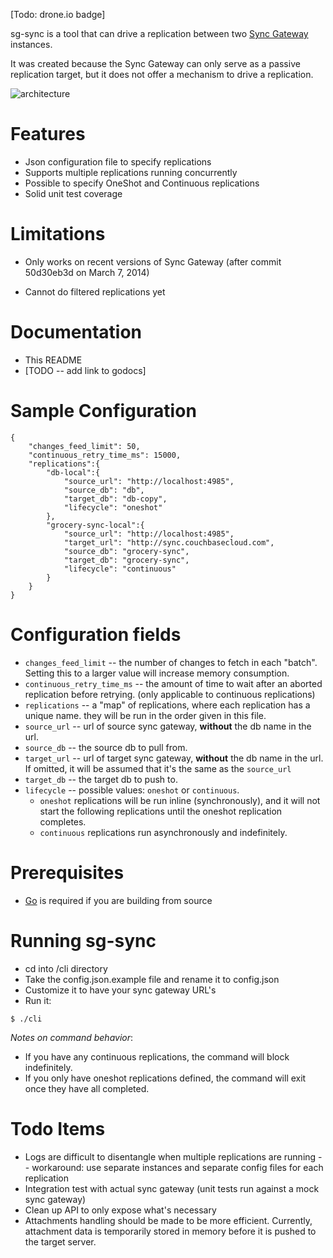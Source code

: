 
[Todo: drone.io badge]

sg-sync is a tool that can drive a replication between two [Sync Gateway](https://github.com/couchbase/sync_gateway) instances.  

It was created because the Sync Gateway can only serve as a passive replication target, but it does not offer a mechanism to drive a replication.

![architecture](http://tleyden-misc.s3.amazonaws.com/blog_images/sg-sync-architecture.png)

# Features

* Json configuration file to specify replications
* Supports multiple replications running concurrently 
* Possible to specify OneShot and Continuous replications
* Solid unit test coverage

# Limitations

* Only works on recent versions of Sync Gateway (after commit 50d30eb3d on March 7, 2014)

* Cannot do filtered replications yet
	
# Documentation

* This README
* [TODO -- add link to godocs]

# Sample Configuration

```
{
    "changes_feed_limit": 50,
    "continuous_retry_time_ms": 15000,
    "replications":{
        "db-local":{
            "source_url": "http://localhost:4985",
            "source_db": "db",
            "target_db": "db-copy",
            "lifecycle": "oneshot"
        },
        "grocery-sync-local":{
            "source_url": "http://localhost:4985",
            "target_url": "http://sync.couchbasecloud.com",
            "source_db": "grocery-sync",
            "target_db": "grocery-sync",
            "lifecycle": "continuous"
        }
    }
}
```

# Configuration fields

* `changes_feed_limit` -- the number of changes to fetch in each "batch".  Setting this to a larger value will increase memory consumption.
* `continuous_retry_time_ms` -- the amount of time to wait after an aborted replication before retrying.  (only applicable to continuous replications)
* `replications` -- a "map" of replications, where each replication has a unique name.  they will be run in the order given in this file.
* `source_url` -- url of source sync gateway, **without** the db name in the url.
* `source_db` -- the source db to pull from.
* `target_url` -- url of target sync gateway, **without** the db name in the url.  If omitted, it will be assumed that it's the same as the `source_url`
* `target_db` -- the target db to push to.  
* `lifecycle` -- possible values: `oneshot` or `continuous`.  
     * `oneshot` replications will be run inline (synchronously), and it will not start the following replications until the oneshot replication completes.  
     * `continuous` replications run asynchronously and indefinitely.


# Prerequisites

* [Go](http://golang.org/doc/install) is required if you are building from source

# Running sg-sync

* cd into <sg-sync>/cli directory
* Take the config.json.example file and rename it to config.json
* Customize it to have your sync gateway URL's
* Run it:

```
$ ./cli 
```

*Notes on command behavior*:

* If you have any continuous replications, the command will block indefinitely.  
* If you only have oneshot replications defined, the command will exit once they have all completed.

# Todo Items

* Logs are difficult to disentangle when multiple replications are running -- workaround: use separate instances and separate config files for each replication
* Integration test with actual sync gateway (unit tests run against a mock sync gateway)
* Clean up API to only expose what's necessary
* Attachments handling should be made to be more efficient.  Currently, attachment data is temporarily stored in memory before it is pushed to the target server.

